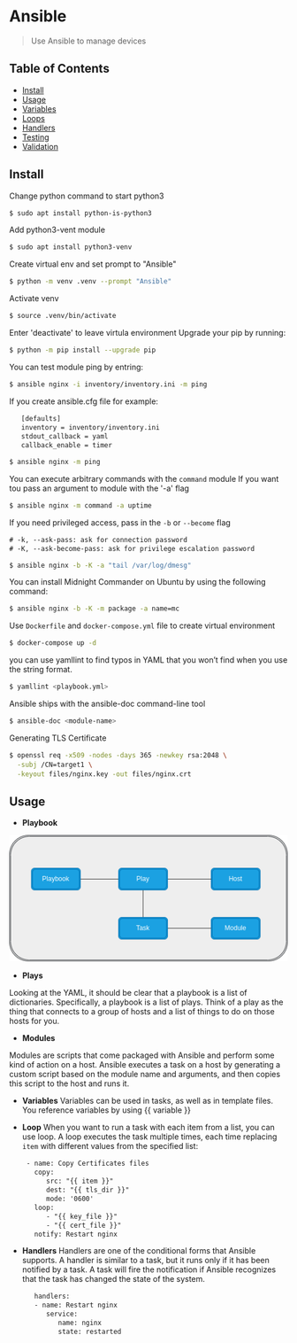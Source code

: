 # Ansible

> Use Ansible to manage devices

## Table of Contents

- [Install](#install)
- [Usage](#usage)
- [Variables](#Variables)
- [Loops](#Loops)
- [Handlers](#Handlers)
- [Testing](#Testing)
- [Validation](#Validation)

## Install

Change python command to start python3
   ```sh
   $ sudo apt install python-is-python3
   ```

Add python3-vent module
   ```sh
   $ sudo apt install python3-venv
   ```

Create virtual env and set prompt to "Ansible"
   ```sh
   $ python -m venv .venv --prompt "Ansible"
   ```
Activate venv
   ```sh
   $ source .venv/bin/activate
   ```
Enter 'deactivate' to leave virtula environment
Upgrade your pip by running:
   ```sh
   $ python -m pip install --upgrade pip
   ```
You can test module ping by entring:
   ```sh
   $ ansible nginx -i inventory/inventory.ini -m ping
   ```
If you create ansible.cfg file for example:

   ```
      [defaults]
      inventory = inventory/inventory.ini
      stdout_callback = yaml
      callback_enable = timer
   ```
   ```sh
   $ ansible nginx -m ping
   ```
You can execute arbitrary commands with the `command` module
If you want tou pass an argument to module with the '-a' flag
   ```sh
   $ ansible nginx -m command -a uptime
   ```
If you need privileged access, pass in the `-b` or `--become` flag

    # -k, --ask-pass: ask for connection password
    # -K, --ask-become-pass: ask for privilege escalation password

   ```sh
   $ ansible nginx -b -K -a "tail /var/log/dmesg" 
   ```
You can install Midnight Commander on Ubuntu by using the following command:
   ```sh
   $ ansible nginx -b -K -m package -a name=mc
   ```
Use `Dockerfile` and `docker-compose.yml` file to create virtual environment
   ```sh
   $ docker-compose up -d
   ```
you can use yamllint to find typos in YAML that you won’t find when you use the string format.
   ```sh
   $ yamllint <playbook.yml>
   ```
Ansible ships with the ansible-doc command-line tool
   ```sh
   $ ansible-doc <module-name>
   ```
Generating TLS Certificate
   ```sh
   $ openssl req -x509 -nodes -days 365 -newkey rsa:2048 \
     -subj /CN=target1 \
     -keyout files/nginx.key -out files/nginx.crt
   ```

## Usage
* **Playbook**

![Playbook](https://github.com/sjstanev/ansible_book/blob/febe60b9572588f6c722c942775efe9044fe6dfd/images/playbook.png?raw=true)

  * **Plays**

Looking at the YAML, it should be clear that a playbook is a list of dictionaries. 
Specifically, a playbook is a list of plays. 
Think of a play as the thing that connects to a group of hosts and a list of things to do on those hosts for you. 


* **Modules**

Modules are scripts that come packaged with Ansible and perform some kind of action on a host. 
Ansible executes a task on a host by generating a custom script based on the module name and arguments, 
and then copies this script to the host and runs it.

* **Variables**
Variables can be used in tasks, as well as in template files. You reference variables by using {{ variable }}

* **Loop**
When you want to run a task with each item from a list, you can use loop. A loop executes the task multiple times, each time replacing `item` with different values from the specified list:
   ```
    - name: Copy Certificates files
      copy:
         src: "{{ item }}"
         dest: "{{ tls_dir }}"
         mode: '0600'
      loop:
         - "{{ key_file }}"
         - "{{ cert_file }}"
      notify: Restart nginx
   ```

* **Handlers**
Handlers are one of the conditional forms that Ansible supports. A handler is similar to a task, but it runs only if it has been notified by a task. 
A task will fire the notification if Ansible recognizes that the task has changed the state of the system.
   ```
      handlers:
      - name: Restart nginx
         service:
            name: nginx
            state: restarted
   ```